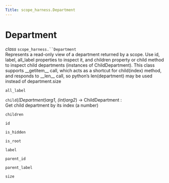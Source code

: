 ```yaml
---
Title: scope_harness.Department
---
```

        
Department
==========

 *class* `scope_harness.``Department`<a href="#scope_harness.Department" class="headerlink" title="Permalink to this definition"></a>  
Represents a read-only view of a department returned by a scope. Use id, label, all\_label properties to inspect it, and children property or child method to inspect child departments (instances of ChildDepartment). This class supports \_\_getitem\_\_ call, which acts as a shortcut for child(index) method, and responds to \_\_len\_\_ call, so python’s len(department) may be used instead of department.size

 `all_label`<a href="#scope_harness.Department.all_label" class="headerlink" title="Permalink to this definition"></a>  

 `child`(*(Department)arg1*, *(int)arg2*) → ChildDepartment :<a href="#scope_harness.Department.child" class="headerlink" title="Permalink to this definition"></a>  
Get child department by its index (a number)

 `children`<a href="#scope_harness.Department.children" class="headerlink" title="Permalink to this definition"></a>  

 `id`<a href="#scope_harness.Department.id" class="headerlink" title="Permalink to this definition"></a>  

 `is_hidden`<a href="#scope_harness.Department.is_hidden" class="headerlink" title="Permalink to this definition"></a>  

 `is_root`<a href="#scope_harness.Department.is_root" class="headerlink" title="Permalink to this definition"></a>  

 `label`<a href="#scope_harness.Department.label" class="headerlink" title="Permalink to this definition"></a>  

 `parent_id`<a href="#scope_harness.Department.parent_id" class="headerlink" title="Permalink to this definition"></a>  

 `parent_label`<a href="#scope_harness.Department.parent_label" class="headerlink" title="Permalink to this definition"></a>  

 `size`<a href="#scope_harness.Department.size" class="headerlink" title="Permalink to this definition"></a>  

